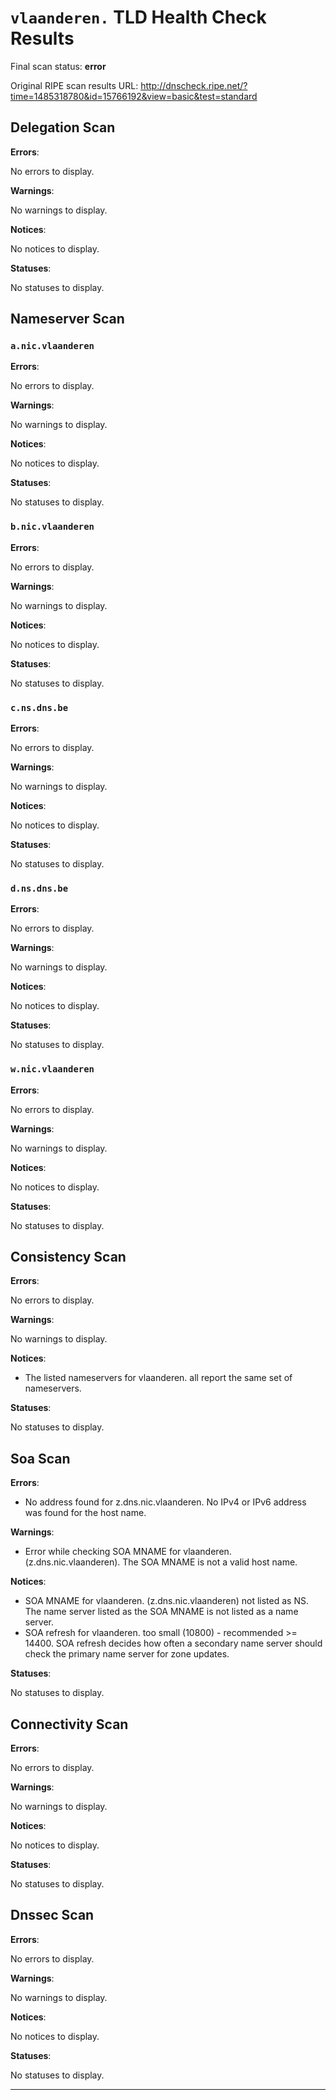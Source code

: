 # `vlaanderen.` TLD Health Check Results

Final scan status: **error** 

Original RIPE scan results URL: http://dnscheck.ripe.net/?time=1485318780&id=15766192&view=basic&test=standard

## Delegation Scan

**Errors**:

No errors to display.

**Warnings**:

No warnings to display.

**Notices**:

No notices to display.

**Statuses**:

No statuses to display.

## Nameserver Scan

### `a.nic.vlaanderen`

**Errors**:

No errors to display.

**Warnings**:

No warnings to display.

**Notices**:

No notices to display.

**Statuses**:

No statuses to display.

### `b.nic.vlaanderen`

**Errors**:

No errors to display.

**Warnings**:

No warnings to display.

**Notices**:

No notices to display.

**Statuses**:

No statuses to display.

### `c.ns.dns.be`

**Errors**:

No errors to display.

**Warnings**:

No warnings to display.

**Notices**:

No notices to display.

**Statuses**:

No statuses to display.

### `d.ns.dns.be`

**Errors**:

No errors to display.

**Warnings**:

No warnings to display.

**Notices**:

No notices to display.

**Statuses**:

No statuses to display.

### `w.nic.vlaanderen`

**Errors**:

No errors to display.

**Warnings**:

No warnings to display.

**Notices**:

No notices to display.

**Statuses**:

No statuses to display.

## Consistency Scan

**Errors**:

No errors to display.

**Warnings**:

No warnings to display.

**Notices**:

* The listed nameservers for vlaanderen. all report the same set of nameservers.

**Statuses**:

No statuses to display.

## Soa Scan

**Errors**:

* No address found for z.dns.nic.vlaanderen. No IPv4 or IPv6 address was found for the host name.

**Warnings**:

* Error while checking SOA MNAME for vlaanderen. (z.dns.nic.vlaanderen). The SOA MNAME is not a valid host name.

**Notices**:

* SOA MNAME for vlaanderen. (z.dns.nic.vlaanderen) not listed as NS. The name server listed as the SOA MNAME is not listed as a name server.
* SOA refresh for vlaanderen. too small (10800) - recommended >= 14400. SOA refresh decides how often a secondary name server should check the primary name server for zone updates.

**Statuses**:

No statuses to display.

## Connectivity Scan

**Errors**:

No errors to display.

**Warnings**:

No warnings to display.

**Notices**:

No notices to display.

**Statuses**:

No statuses to display.

## Dnssec Scan

**Errors**:

No errors to display.

**Warnings**:

No warnings to display.

**Notices**:

No notices to display.

**Statuses**:

No statuses to display.


---
